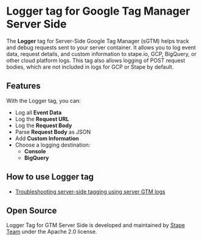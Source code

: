 # Logger tag for Google Tag Manager Server Side

The **Logger** tag for Server-Side Google Tag Manager (sGTM) helps track and debug requests sent to your server container. It allows you to log event data, request details, and custom information to stape.io, GCP, BigQuery, or other cloud platform logs.
This tag also allows logging of POST request bodies, which are not included in logs for GCP or Stape by default.

## Features

With the Logger tag, you can:
- Log all **Event Data**
- Log the **Request URL**
- Log the **Request Body**
- Parse **Request Body** as JSON
- Add **Custom Information**
- Choose a logging destination:
  - **Console**
  - **BigQuery**

## How to use Logger tag

- [Troubleshooting server-side tagging using server GTM logs](https://stape.io/blog/troubleshooting-server-side-tagging-using-server-gtm-logs)

## Open Source

Logger Tag for GTM Server Side is developed and maintained by [Stape Team](https://stape.io/) under the Apache 2.0 license.
